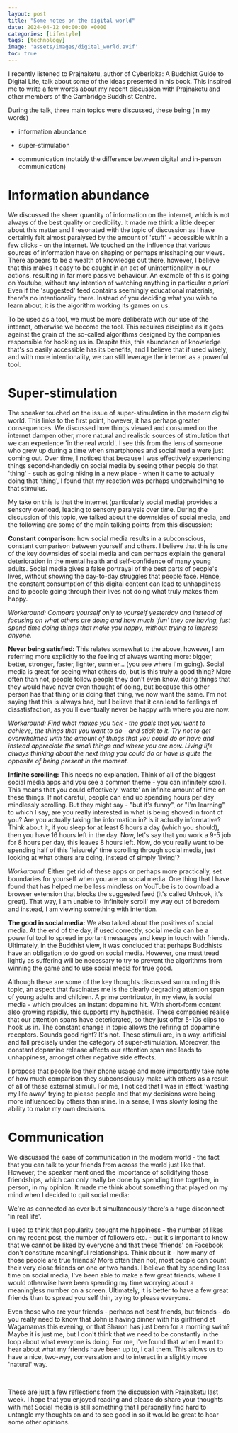 ```yaml
---
layout: post
title: "Some notes on the digital world"
date: 2024-04-12 00:00:00 +0000
categories: [Lifestyle]
tags: [technology]
image: 'assets/images/digital_world.avif'
toc: true
---
```


I recently listened to Prajnaketu, author of Cyberloka: A Buddhist Guide to Digital Life, talk about some of the ideas presented in his book. This inspired me to write a few words about my recent discussion with Prajnaketu and other members of the Cambridge Buddhist Centre. 

During the talk, three main topics were discussed, these being (in my words)

* information abundance

* super-stimulation

* communication (notably the difference between digital and in-person communication)

# Information abundance 

We discussed the sheer quantity of information on the internet, which is not always of the best quality or credibility. It made me think a little deeper about this matter and I resonated with the topic of discussion as I have certainly felt almost paralysed by the amount of 'stuff' - accessible within a few clicks - on the internet. We touched on the influence that various sources of information have on shaping or perhaps misshaping our views. There appears to be a wealth of knowledge out there, however, I believe that this makes it easy to be caught in an act of unintentionality in our actions, resulting in far more passive behaviour. An example of this is going on Youtube, without any intention of watching anything in particular *a priori*. Even if the 'suggested' feed contains seemingly educational materials, there's no intentionality there. Instead of you deciding what you wish to learn about, it is the algorithm working its games on us. 

To be used as a tool, we must be more deliberate with our use of the internet, otherwise we become the tool. This requires discipline as it goes against the grain of the so-called algorithms designed by the companies responsible for hooking us in. Despite this, this abundance of knowledge that's so easily accessible has its benefits, and I believe that if used wisely, and with more intentionality, we can still leverage the internet as a powerful tool. 

# Super-stimulation

The speaker touched on the issue of super-stimulation in the modern digital world. This links to the first point, however, it has perhaps greater consequences. We discussed how things viewed and consumed on the internet dampen other, more natural and realistic sources of stimulation that we can experience 'in the real world'. I see this from the lens of someone who grew up during a time when smartphones and social media were just coming out. Over time, I noticed that because I was effectively experiencing things second-handedly on social media by seeing other people do that 'thing' - such as going hiking in a new place - when it came to actually doing that 'thing', I found that my reaction was perhaps underwhelming to that stimulus. 

My take on this is that the internet (particularly social media) provides a sensory overload, leading to sensory paralysis over time. During the discussion of this topic, we talked about the downsides of social media, and the following are some of the main talking points from this discussion:

**Constant comparison:** how social media results in a subconscious, constant comparison between yourself and others. I believe that this is one of the key downsides of social media and can perhaps explain the general deterioration in the mental health and self-confidence of many young adults. Social media gives a false portrayal of the best parts of people's lives, without showing the day-to-day struggles that people face. Hence, the constant consumption of this digital content can lead to unhappiness and to people going through their lives not doing what truly makes them happy.

*Workaround: Compare yourself only to yourself yesterday and instead of focusing on what others are doing and how much 'fun' they are having, just spend time doing things that make you happy, without trying to impress anyone.*

**Never being satisfied:** This relates somewhat to the above, however, I am referring more explicitly to the feeling of always wanting more: bigger, better, stronger, faster, lighter, sunnier... (you see where I'm going). Social media is great for seeing what others do, but is this truly a good thing? More often than not, people follow people they don't even know, doing things that they would have never even thought of doing, but because this other person has that thing or is doing that thing, we now want the same. I'm not saying that this is always bad, but I believe that it can lead to feelings of dissatisfaction, as you'll eventually never be happy with where you are now. 

*Workaround: Find what makes you tick - the goals that you want to achieve, the things that you want to do - and stick to it. Try not to get overwhelmed with the amount of things that you could do or have and instead appreciate the small things and where you are now. Living life always thinking about the next thing you could do or have is quite the opposite of being present in the moment.*

**Infinite scrolling:** This needs no explanation. Think of all of the biggest social media apps and you see a common theme - you can infinitely scroll. This means that you could effectively 'waste' an infinite amount of time on these things. If not careful, people can end up spending hours per day mindlessly scrolling. But they might say - "but it's funny", or "I'm learning" to which I say, are you really interested in what is being shoved in front of you? Are you actually taking the information in? Is it actually informative? Think about it, if you sleep for at least 8 hours a day (which you should), then you have 16 hours left in the day. Now, let's say that you work a 9-5 job for 8 hours per day, this leaves 8 hours left. Now, do you really want to be spending half of this 'leisurely' time scrolling through social media, just looking at what others are doing, instead of simply 'living'?

*Workaround:* Either get rid of these apps or perhaps more practically, set boundaries for yourself when you are on social media. One thing that I have found that has helped me be less mindless on YouTube is to download a browser extension that blocks the suggested feed (it's called Unhook, it's great). That way, I am unable to 'infinitely scroll' my way out of boredom and instead, I am viewing something with intention.

**The good in social media:** We also talked about the positives of social media. At the end of the day, if used correctly, social media can be a powerful tool to spread important messages and keep in touch with friends. Ultimately, in the Buddhist view, it was concluded that perhaps Buddhists have an obligation to do good on social media. However, one must tread lightly as suffering will be necessary to try to prevent the algorithms from winning the game and to use social media for true good. 

Although these are some of the key thoughts discussed surrounding this topic, an aspect that fascinates me is the clearly degrading attention span of young adults and children. A prime contributor, in my view, is social media - which provides an instant dopamine hit. With short-form content also growing rapidly, this supports my hypothesis. These companies realise that our attention spans have deteriorated, so they just offer 5-10s clips to hook us in. The constant change in topic allows the refiring of dopamine receptors. Sounds good right? It's not. These stimuli are, in a way, artificial and fall precisely under the category of super-stimulation. Moreover, the constant dopamine release affects our attention span and leads to unhappiness, amongst other negative side effects. 

I propose that people log their phone usage and more importantly take note of how much comparison they subconsciously make with others as a result of all of these external stimuli. For me, I noticed that I was in effect 'wasting my life away' trying to please people and that my decisions were being more influenced by others than mine. In a sense, I was slowly losing the ability to make my own decisions. 

# Communication

We discussed the ease of communication in the modern world - the fact that you can talk to your friends from across the world just like that. However, the speaker mentioned the importance of solidifying those friendships, which can only really be done by spending time together, in person, in my opinion. It made me think about something that played on my mind when I decided to quit social media:

We're as connected as ever but simultaneously there's a huge disconnect 'in real life'.

I used to think that popularity brought me happiness - the number of likes on my recent post, the number of followers etc. - but it's important to know that we cannot be liked by everyone and that these 'friends' on Facebook don't constitute meaningful relationships. Think about it - how many of those people are true friends? More often than not, most people can count their very close friends on one or two hands. I believe that by spending less time on social media, I've been able to make a few great friends, where I would otherwise have been spending my time worrying about a meaningless number on a screen. Ultimately, it is better to have a few great friends than to spread yourself thin, trying to please everyone.

Even those who are your friends - perhaps not best friends, but friends - do you really need to know that John is having dinner with his girlfriend at Wagamamas this evening, or that Sharon has just been for a morning swim? Maybe it is just me, but I don't think that we need to be constantly in the loop about what everyone is doing. For me, I've found that when I want to hear about what my friends have been up to, I call them. This allows us to have a nice, two-way, conversation and to interact in a slightly more 'natural' way. 

<br>

These are just a few reflections from the discussion with Prajnaketu last week. I hope that you enjoyed reading and please do share your thoughts with me! Social media is still something that I personally find hard to untangle my thoughts on and to see good in so it would be great to hear some other opinions.